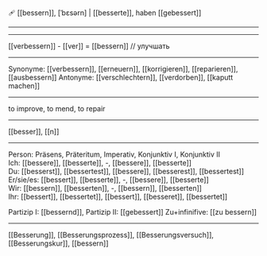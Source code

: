 🩹 [[bessern]], [ˈbɛsərn] | [[besserte]], haben [[gebessert]]

---

---

[[verbessern]] - [[ver]] = [[bessern]] // улучшать

---

Synonyme: [[verbessern]], [[erneuern]], [[korrigieren]], [[reparieren]], [[ausbessern]]
Antonyme: [[verschlechtern]], [[verdorben]], [[kaputt machen]]

---

to improve, to mend, to repair

---

[[besser]], [[n]]

---

Person: Präsens, Präteritum, Imperativ, Konjunktiv I, Konjunktiv II  
Ich: [[bessere]], [[besserte]], -, [[bessere]], [[besserte]]  
Du: [[besserst]], [[bessertest]], [[bessere]], [[besserest]], [[bessertest]]  
Er/sie/es: [[bessert]], [[besserte]], -, [[bessere]], [[besserte]]  
Wir: [[bessern]], [[besserten]], -, [[bessern]], [[besserten]]  
Ihr: [[bessert]], [[bessertet]], [[bessert]], [[besseret]], [[bessertet]]

Partizip I: [[bessernd]],
Partizip II: [[gebessert]]
Zu+infinifive: [[zu bessern]]

---

[[Besserung]], [[Besserungsprozess]], [[Besserungsversuch]], [[Besserungskur]], [[bessern]]
